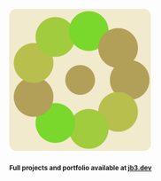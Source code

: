 <a href="https://github.com/jb3/fractal"><img width="256px" src="fractal-20251101-092141.png"/></a>

<sub>**Full projects and portfolio available at [jb3.dev](https://jb3.dev/)**</sub>

